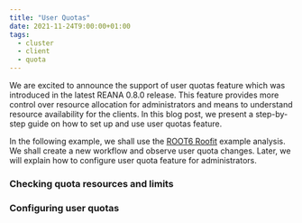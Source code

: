 ```yaml
---
title: "User Quotas"
date: 2021-11-24T9:00:00+01:00
tags:
  - cluster
  - client
  - quota
---
```


We are excited to announce the support of user quotas feature which was
introduced in the latest REANA 0.8.0 release. This feature provides more control
over resource allocation for administrators and means to understand resource
availability for the clients. In this blog post, we present a step-by-step
guide on how to set up and use user quotas feature.
<!--more-->

In the following example, we shall use the [ROOT6
Roofit](https://github.com/reanahub/reana-demo-root6-roofit/) example
analysis.  We shall create a new workflow and observe user quota changes. Later,
we will explain how to configure user quota feature for administrators.

<!--TODO: add a note that this feature is not enabled in the CERN cluster. -->


### Checking quota resources and limits



### Configuring user quotas
